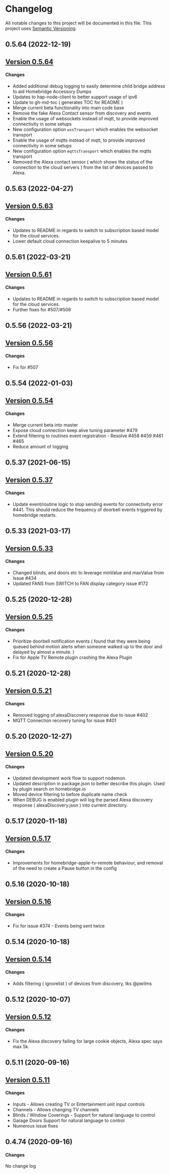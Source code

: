 # Changelog

All notable changes to this project will be documented in this file. This project uses [Semantic Versioning](https://semver.org/).

## 0.5.64 (2022-12-19)

## [Version 0.5.64](https://github.com/northernman54/homebridge-alexa/compare/v0.5.63...v0.5.64)

#### Changes

- Added additional debug logging to easily determine child bridge address to aid Homebridge Accessory Dumps
- Updates to hap-node-client to better support usage of ipv6
- Update to gh-md-toc ( generates TOC for README )
- Merge current beta functionality into main code base
- Remove the fake Alexa Contact sensor from discovery and events
- Enable the usage of websockets instead of mqtt, to provide improved connectivity in some setups
- New configuration option `wssTransport` which enables the websocket transport
- Enable the usage of mqtts instead of mqtt, to provide improved connectivity in some setups
- New configuration option `mqttsTransport` which enables the mqtts transport
- Removed the Alexa contact sensor ( which shows the status of the connection to the cloud servers ) from the list of devices passed to Alexa.

## 0.5.63 (2022-04-27)

## [Version 0.5.63](https://github.com/northernman54/homebridge-alexa/compare/v0.5.61...v0.5.63)

#### Changes

- Updates to README in regards to switch to subscription based model for the cloud services.
- Lower default cloud connection keepalive to 5 minutes

## 0.5.61 (2022-03-21)

## [Version 0.5.61](https://github.com/northernman54/homebridge-alexa/compare/v0.5.56...v0.5.61)

#### Changes

- Updates to README in regards to switch to subscription based model for the cloud services.
- Further fixes for #507/#508

## 0.5.56 (2022-03-21)

## [Version 0.5.56](https://github.com/northernman54/homebridge-alexa/compare/v0.5.54...v0.5.56)

#### Changes

- Fix for #507

## 0.5.54 (2022-01-03)

## [Version 0.5.54](https://github.com/northernman54/homebridge-alexa/compare/v0.5.52...v0.5.54)

#### Changes

- Merge current beta into master
- Expose cloud connection keep alive tuning parameter #479
- Extend filtering to routines event registration - Resolve #458 #459 #461 #465
- Reduce amount of logging

## 0.5.37 (2021-06-15)

## [Version 0.5.37](https://github.com/northernman54/homebridge-alexa/compare/v0.5.33...v0.5.37)

#### Changes

- Update event/routine logic to stop sending events for connectivity error #441.  This should reduce the frequency of doorbell events triggered by homebridge restarts.

## 0.5.33 (2021-03-17)

## [Version 0.5.33](https://github.com/northernman54/homebridge-alexa/compare/v0.5.25...v0.5.33)

#### Changes

- Changed blinds, and doors etc to leverage minValue and maxValue from Issue #434
- Updated FANS from SWITCH to FAN display category issue #172

## 0.5.25 (2020-12-28)

## [Version 0.5.25](https://github.com/northernman54/homebridge-alexa/compare/v0.5.21...v0.5.25)

#### Changes

- Prioritize doorbell notification events ( found that they were being queued behind motion alerts when someone walked up to the door and delayed by almost a minute. )
- Fix for Apple TV Remote plugin crashing the Alexa Plugin

## 0.5.21 (2020-12-28)

## [Version 0.5.21](https://github.com/northernman54/homebridge-alexa/compare/v0.5.20...v0.5.21)

#### Changes

- Removed logging of alexaDiscovery response due to issue #402
- MQTT Connection recovery tuning for issue #401

## 0.5.20 (2020-12-27)

## [Version 0.5.20](https://github.com/northernman54/homebridge-alexa/compare/v0.5.17...v0.5.20)

#### Changes

- Updated development work flow to support nodemon.
- Updated description in package.json to better describe this plugin.  Used by plugin search on homebridge.io
- Moved device filtering to before duplicate name check
- When DEBUG is enabled plugin will log the parsed Alexa discovery response ( alexaDiscovery.json ) into current directory.

## 0.5.17 (2020-11-18)

## [Version 0.5.17](https://github.com/northernman54/homebridge-alexa/compare/v0.5.16...v0.5.17)

#### Changes

- Improvements for homebridge-apple-tv-remote behaviour, and removal of the need to create a Pause button in the config

## 0.5.16 (2020-10-18)

## [Version 0.5.16](https://github.com/northernman54/homebridge-alexa/compare/v0.5.14...v0.5.16)

#### Changes

- Fix for issue #374 - Events being sent twice

## 0.5.14 (2020-10-18)

## [Version 0.5.14](https://github.com/northernman54/homebridge-alexa/compare/v0.5.12...v0.5.14)

#### Changes

- Adds filtering ( ignorelist ) of devices from discovery, tks @pwilms

## 0.5.12 (2020-10-07)

## [Version 0.5.12](https://github.com/northernman54/homebridge-alexa/compare/v0.5.11...v0.5.12)

#### Changes

- Fix the Alexa discovery failing for large cookie objects, Alexa spec says max 5k.

## 0.5.11 (2020-09-16)

## [Version 0.5.11](https://github.com/northernman54/homebridge-alexa/compare/v0.4.74...v0.5.11)

#### Changes

- Inputs - Allows creating TV or Entertainment unit input controls
- Channels - Allows changing TV channels
- Blinds / Window Coverings - Support for natural language to control
- Garage Doors Support for natural language to control
- Numerous issue fixes

## 0.4.74 (2020-09-16)

#### Changes

No change log
